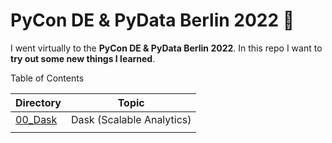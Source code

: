 # PyCon DE & PyData Berlin 2022 🎉
I went virtually to the **PyCon DE &amp; PyData Berlin 2022**. In this repo I want to **try out some new things I learned**.

Table of Contents

| **Directory**       | **Topic**                 |
| ------------------- | ------------------------- |
| [00_Dask](00_Dask/) | Dask (Scalable Analytics) |
|                     |                           |
